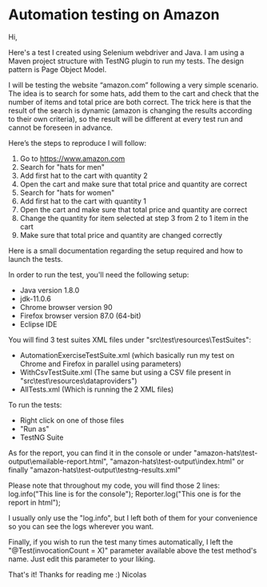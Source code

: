 # Automation testing on Amazon

Hi,

Here's a test I created using Selenium webdriver and Java.
I am using a Maven project structure with TestNG plugin to run my tests.
The design pattern is Page Object Model.

I will be testing the website “amazon.com” following a very simple scenario.
The idea is to search for some hats, add them to the cart and check that the number of items and total price are both correct.
The trick here is that the result of the search is dynamic (amazon is changing the results according to their own criteria), so the result will be different at every test run and cannot be foreseen in advance.

Here’s the steps to reproduce I will follow:
1. Go to https://www.amazon.com
2. Search for "hats for men"
3. Add first hat to the cart with quantity 2
4. Open the cart and make sure that total price and quantity are correct
5. Search for "hats for women"
6. Add first hat to the cart with quantity 1
7. Open the cart and make sure that total price and quantity are correct
8. Change the quantity for item selected at step 3 from 2 to 1 item in the cart
9. Make sure that total price and quantity are changed correctly

Here is a small documentation regarding the setup required and how to launch the tests.

In order to run the test, you'll need the following setup:
- Java version 1.8.0
- jdk-11.0.6
- Chrome browser version 90
- Firefox browser version 87.0 (64-bit)
- Eclipse IDE

You will find 3 test suites XML files under "src\test\resources\TestSuites":
- AutomationExerciseTestSuite.xml (which basically run my test on Chrome and Firefox in parallel using parameters)
- WithCsvTestSuite.xml (The same but using a CSV file present in "src\test\resources\dataproviders")
- AllTests.xml (Which is running the 2 XML files)

To run the tests:
- Right click on one of those files
- "Run as"
- TestNG Suite

As for the report, you can find it in the console or under "amazon-hats\test-output\emailable-report.html",
"amazon-hats\test-output\index.html" or finally "amazon-hats\test-output\testng-results.xml"

Please note that throughout my code, you will find those 2 lines:
log.info("This line is for the console");
Reporter.log("This one is for the report in html");

I usually only use the "log.info", but I left both of them for your convenience so you can see the logs wherever you want.

Finally, if you wish to run the test many times automatically, I left the "@Test(invocationCount = X)" parameter available above the test method's name.
Just edit this parameter to your liking.

That's it! Thanks for reading me :)
Nicolas
